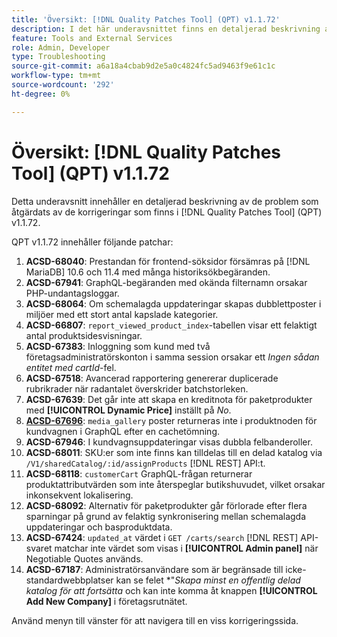 ```yaml
---
title: 'Översikt: [!DNL Quality Patches Tool] (QPT) v1.1.72'
description: I det här underavsnittet finns en detaljerad beskrivning av de problem som åtgärdats av de korrigeringar som finns i  [!DNL Quality Patches Tool] (QPT) v1.1.72.
feature: Tools and External Services
role: Admin, Developer
type: Troubleshooting
source-git-commit: a6a18a4cbab9d2e5a0c4824fc5ad9463f9e61c1c
workflow-type: tm+mt
source-wordcount: '292'
ht-degree: 0%

---
```


# Översikt: [!DNL Quality Patches Tool] (QPT) v1.1.72

Detta underavsnitt innehåller en detaljerad beskrivning av de problem som åtgärdats av de korrigeringar som finns i [!DNL Quality Patches Tool] (QPT) v1.1.72.

QPT v1.1.72 innehåller följande patchar:
1. **ACSD-68040**: Prestandan för frontend-söksidor försämras på [!DNL MariaDB] 10.6 och 11.4 med många historiksökbegäranden.
1. **ACSD-67941**: GraphQL-begäranden med okända filternamn orsakar PHP-undantagsloggar.
1. **ACSD-68064**: Om schemalagda uppdateringar skapas dubblettposter i miljöer med ett stort antal kapslade kategorier.
1. **ACSD-66807**: `report_viewed_product_index`-tabellen visar ett felaktigt antal produktsidesvisningar.
1. **ACSD-67383**: Inloggning som kund med två företagsadministratörskonton i samma session orsakar ett *Ingen sådan entitet med cartId*-fel.
1. **ACSD-67518**: Avancerad rapportering genererar duplicerade rubrikrader när radantalet överskrider batchstorleken.
1. **ACSD-67639**: Det går inte att skapa en kreditnota för paketprodukter med **[!UICONTROL Dynamic Price]** inställt på *No*.
1. **[ACSD-67696](/help/tools/quality-patches-tool/patches-available-in-qpt/v1-1-72/acsd-67696.md)**: `media_gallery` poster returneras inte i produktnoden för kundvagnen i GraphQL efter en cachetömning.
1. **ACSD-67946**: I kundvagnsuppdateringar visas dubbla felbanderoller.
1. **ACSD-68011**: SKU:er som inte finns kan tilldelas till en delad katalog via `/V1/sharedCatalog/:id/assignProducts` [!DNL REST] API:t.
1. **ACSD-68118**: `customerCart` GraphQL-frågan returnerar produktattributvärden som inte återspeglar butikshuvudet, vilket orsakar inkonsekvent lokalisering.
1. **ACSD-68092**: Alternativ för paketprodukter går förlorade efter flera sparningar på grund av felaktig synkronisering mellan schemalagda uppdateringar och basproduktdata.
1. **ACSD-67424**: `updated_at` värdet i `GET /carts/search` [!DNL REST] API-svaret matchar inte värdet som visas i **[!UICONTROL Admin panel]** när Negotiable Quotes används.
1. **ACSD-67187**: Administratörsanvändare som är begränsade till icke-standardwebbplatser kan se felet *&quot;*Skapa minst en offentlig delad katalog för att fortsätta* och kan inte komma åt knappen **[!UICONTROL Add New Company]** i företagsrutnätet.

Använd menyn till vänster för att navigera till en viss korrigeringssida.
